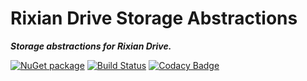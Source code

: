 # Rixian Drive Storage Abstractions

***Storage abstractions for Rixian Drive.***

[![NuGet package](https://img.shields.io/nuget/v/Rixian.Drive.Storage.Abstractions.svg)](https://nuget.org/packages/Rixian.Drive.Storage.Abstractions)
[![Build Status](https://dev.azure.com/rixian/Cloud%20Platform/_apis/build/status/rixian.drive-storage-abstractions?branchName=master)](https://dev.azure.com/rixian/Cloud%20Platform/_build/latest?definitionId=86&branchName=master)
[![Codacy Badge](https://api.codacy.com/project/badge/Grade/9bea70f02b59432ab421f8b43ca676c0)](https://www.codacy.com/gh/rixian/drive-storage-abstractions?utm_source=github.com&amp;utm_medium=referral&amp;utm_content=rixian/drive-storage-abstractions&amp;utm_campaign=Badge_Grade)
